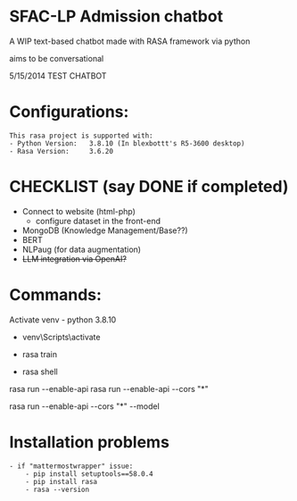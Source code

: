 # SFAC-LP Admission chatbot
A WIP text-based chatbot made with RASA framework via python

aims to be conversational

5/15/2014 TEST CHATBOT

# Configurations:
    This rasa project is supported with:
    - Python Version:   3.8.10 (In blexbottt's R5-3600 desktop)
    - Rasa Version:     3.6.20

# CHECKLIST (say DONE if completed)
- Connect to website (html-php)
    - configure dataset in the front-end
- MongoDB (Knowledge Management/Base??)
- BERT
- NLPaug (for data augmentation)
- ~~LLM integration via OpenAI?~~

# Commands:

Activate venv - python 3.8.10
- venv\Scripts\activate

- rasa train
- rasa shell

rasa run --enable-api 
rasa run --enable-api --cors "*"

rasa run --enable-api --cors "*" --model <path>

# Installation problems
    - if "mattermostwrapper" issue:
        - pip install setuptools==58.0.4
        - pip install rasa
        - rasa --version

